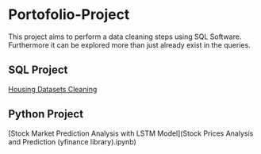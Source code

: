 # Portofolio-Project
This project aims to perform a data cleaning steps using SQL Software. Furthermore it can be explored more than just already exist in the queries.

## SQL Project
[Housing Datasets Cleaning](https://github.com/SutanSayyid/Portofolio-Project/blob/main/Portofolio_Project1%20(Cleaning%20Data).sql)

## Python Project
[Stock Market Prediction Analysis with LSTM Model](Stock Prices Analysis and Prediction (yfinance library).ipynb)
